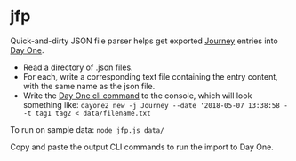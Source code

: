# jfp

Quick-and-dirty JSON file parser helps get exported [Journey](https://journey.cloud/) entries into [Day One](http://dayoneapp.com/).

*   Read a directory of .json files.
*   For each, write a corresponding text file containing the entry content, with the same name as the json file.
*   Write the [Day One cli command](http://help.dayoneapp.com/day-one-2-0/command-line-interface-cli) to the console, which will look something like: `dayone2 new -j Journey --date '2018-05-07 13:38:58 --t tag1 tag2 < data/filename.txt`

To run on sample data:
`node jfp.js data/`

Copy and paste the output CLI commands to run the import to Day One.
